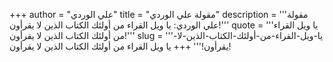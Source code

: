 +++
author = "علي الوردي"
title = "مقولة علي الوردي"
description = '''مقولة علي الوردي: يا ويل القراء من أولئك الكتاب الذين لا يقرأون!'''
quote = '''يا ويل القراء من أولئك الكتاب الذين لا يقرأون!'''
slug = '''يا-ويل-القراء-من-أولئك-الكتاب-الذين-لا-يقرأون!'''
+++
يا ويل القراء من أولئك الكتاب الذين لا يقرأون!
